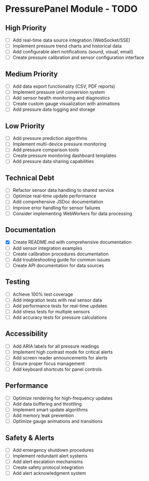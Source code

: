 # PressurePanel Module - TODO

## High Priority
- [ ] Add real-time data source integration (WebSocket/SSE)
- [ ] Implement pressure trend charts and historical data
- [ ] Add configurable alert notifications (sound, visual, email)
- [ ] Create pressure calibration and sensor configuration interface

## Medium Priority
- [ ] Add data export functionality (CSV, PDF reports)
- [ ] Implement pressure unit conversion system
- [ ] Add sensor health monitoring and diagnostics
- [ ] Create custom gauge visualization with animations
- [ ] Add pressure data logging and storage

## Low Priority
- [ ] Add pressure prediction algorithms
- [ ] Implement multi-device pressure monitoring
- [ ] Add pressure comparison tools
- [ ] Create pressure monitoring dashboard templates
- [ ] Add pressure data sharing capabilities

## Technical Debt
- [ ] Refactor sensor data handling to shared service
- [ ] Optimize real-time update performance
- [ ] Add comprehensive JSDoc documentation
- [ ] Improve error handling for sensor failures
- [ ] Consider implementing WebWorkers for data processing

## Documentation
- [x] Create README.md with comprehensive documentation
- [ ] Add sensor integration examples
- [ ] Create calibration procedures documentation
- [ ] Add troubleshooting guide for common issues
- [ ] Create API documentation for data sources

## Testing
- [ ] Achieve 100% test coverage
- [ ] Add integration tests with real sensor data
- [ ] Add performance tests for real-time updates
- [ ] Add stress tests for multiple sensors
- [ ] Add accuracy tests for pressure calculations

## Accessibility
- [ ] Add ARIA labels for all pressure readings
- [ ] Implement high contrast mode for critical alerts
- [ ] Add screen reader announcements for alerts
- [ ] Ensure proper focus management
- [ ] Add keyboard shortcuts for panel controls

## Performance
- [ ] Optimize rendering for high-frequency updates
- [ ] Add data buffering and throttling
- [ ] Implement smart update algorithms
- [ ] Add memory leak prevention
- [ ] Optimize gauge animations and transitions

## Safety & Alerts
- [ ] Add emergency shutdown procedures
- [ ] Implement redundant alert systems
- [ ] Add alert escalation mechanisms
- [ ] Create safety protocol integration
- [ ] Add alert acknowledgment system
